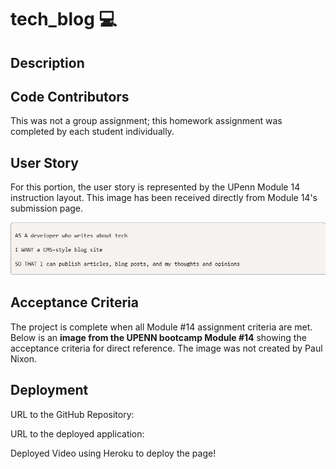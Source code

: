 # tech_blog 💻

## Description



## Code Contributors
This was not a group assignment; this homework assignment was completed by each student individually.  


## User Story
For this portion, the user story is represented by the UPenn Module 14 instruction layout. This image has been received directly from Module 14's submission page. 

![Mod14](./public/images/userstory_mod14.jpg)


## Acceptance Criteria 
The project is complete when all Module #14 assignment criteria are met.  Below is an **image from the UPENN bootcamp Module #14** showing the acceptance criteria for direct reference.  The image was not created by Paul Nixon.


## Deployment

URL to the GitHub Repository:  

URL to the deployed application:  

Deployed Video using Heroku to deploy the page!